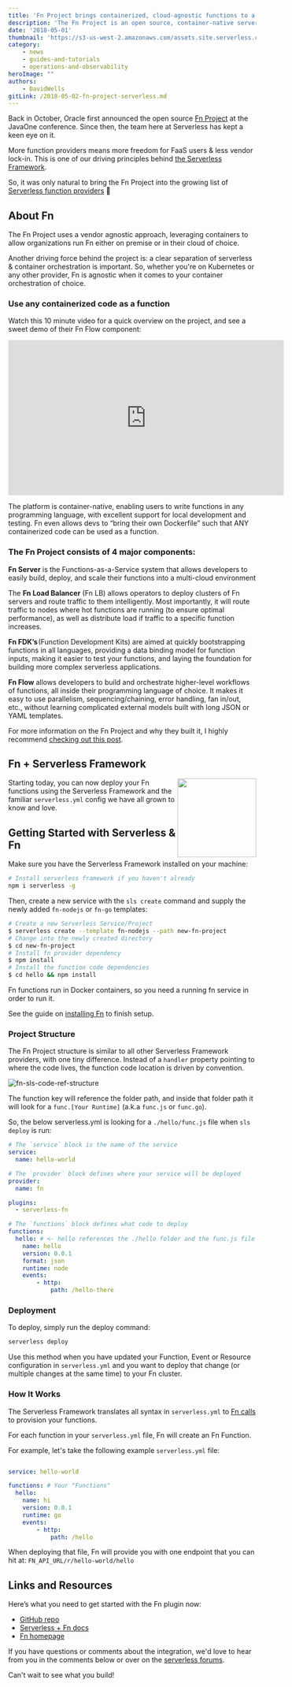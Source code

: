 ```yaml
---
title: 'Fn Project brings containerized, cloud-agnostic functions to a cloud near you'
description: 'The Fn Project is an open source, container-native serverless platform that you can run anywhere—on any cloud or on-premise.'
date: '2018-05-01'
thumbnail: 'https://s3-us-west-2.amazonaws.com/assets.site.serverless.com/blog/fn-thumb.jpg'
category:
    - news
    - guides-and-tutorials
    - operations-and-observability
heroImage: ""
authors:
    - DavidWells
gitLink: /2018-05-02-fn-project-serverless.md
---
```


Back in October, Oracle first announced the open source [Fn Project](http://fnproject.io/) at the JavaOne conference. Since then, the team here at Serverless has kept a keen eye on it.

More function providers means more freedom for FaaS users & less vendor lock-in. This is one of our driving principles behind [the Serverless Framework](https://serverless.com/framework/docs/).

So, it was only natural to bring the Fn Project into the growing list of [Serverless function providers](https://serverless.com/framework/docs/providers/) 🎉

## About Fn

The Fn Project uses a vendor agnostic approach, leveraging containers to allow organizations run Fn either on premise or in their cloud of choice.

Another driving force behind the project is: a clear separation of serverless & container orchestration is important. So, whether you're on Kubernetes or any other provider, Fn is agnostic when it comes to your container orchestration of choice.

### Use any containerized code as a function

Watch this 10 minute video for a quick overview on the project, and see a sweet demo of their Fn Flow component:

<iframe width="560" height="315" src="https://www.youtube.com/embed/7bUnlTK_WTo?start=125" frameborder="0" allow="autoplay; encrypted-media" allowfullscreen></iframe>

The platform is container-native, enabling users to write functions in any programming language, with excellent support for local development and testing. Fn even allows devs to “bring their own Dockerfile” such that ANY containerized code can be used as a function.

### The Fn Project consists of 4 major components:

**Fn Server** is the Functions-as-a-Service system that allows developers to easily build, deploy, and scale their functions into a multi-cloud environment

The **Fn Load Balancer** (Fn LB) allows operators to deploy clusters of Fn servers and route traffic to them intelligently. Most importantly, it will route traffic to nodes where hot functions are running (to ensure optimal performance), as well as distribute load if traffic to a specific function increases.

**Fn FDK’s** (Function Development Kits) are aimed at quickly bootstrapping functions in all languages, providing a data binding model for function inputs, making it easier to test your functions, and laying the foundation for building more complex serverless applications.

**Fn Flow** allows developers to build and orchestrate higher-level workflows of functions, all inside their programming language of choice. It makes it easy to use parallelism, sequencing/chaining, error handling, fan in/out, etc., without learning complicated external models built with long JSON or YAML templates.

For more information on the Fn Project and why they built it, I highly recommend [checking out this post](https://medium.com/fnproject/8-reasons-why-we-built-the-fn-project-bcfe45c5ae63).

## Fn + Serverless Framework

<img align="right" width="160" height="160" src="https://s3-us-west-2.amazonaws.com/assets.site.serverless.com/blog/fn-thumb.jpg">

Starting today, you can now deploy your Fn functions using the Serverless Framework and the familiar `serverless.yml` config we have all grown to know and love.

## Getting Started with Serverless & Fn

Make sure you have the Serverless Framework installed on your machine:

```bash
# Install serverless framework if you haven't already
npm i serverless -g
```

Then, create a new service with the `sls create` command and supply the newly added `fn-nodejs` or `fn-go` templates:

```bash
# Create a new Serverless Service/Project
$ serverless create --template fn-nodejs --path new-fn-project
# Change into the newly created directory
$ cd new-fn-project
# Install fn provider dependency
$ npm install
# Install the function code dependencies
$ cd hello && npm install
```

Fn functions run in Docker containers, so you need a running fn service in order to run it.

See the guide on [installing Fn](https://serverless.com/framework/docs/providers/fn/guide/installation/) to finish setup.

### Project Structure

The Fn Project structure is similar to all other Serverless Framework providers, with one tiny difference. Instead of a `handler` property pointing to where the code lives, the function code location is driven by convention.

![fn-sls-code-ref-structure](https://user-images.githubusercontent.com/532272/39499387-620821c6-4d62-11e8-9be3-e09a2e9a61e9.jpg)

The function key will reference the folder path, and inside that folder path it will look for a `func.[Your Runtime]` (a.k.a `func.js` or `func.go`).

So, the below serverless.yml is looking for a `./hello/func.js` file when `sls deploy` is run:

```yml
# The `service` block is the name of the service
service:
  name: hello-world

# The `provider` block defines where your service will be deployed
provider:
  name: fn

plugins:
  - serverless-fn

# The `functions` block defines what code to deploy
functions:
  hello: # <- hello references the ./hello folder and the func.js file inside
    name: hello
    version: 0.0.1
    format: json
    runtime: node
    events:
        - http:
            path: /hello-there
```

### Deployment

To deploy, simply run the deploy command:

```bash
serverless deploy
```

Use this method when you have updated your Function, Event or Resource configuration in `serverless.yml` and you want to deploy that change (or multiple changes at the same time) to your Fn cluster.

### How It Works

The Serverless Framework translates all syntax in `serverless.yml` to [Fn calls](https://github.com/fnproject/fn) to provision your functions.

For each function in your `serverless.yml` file, Fn will create an Fn Function.

For example, let's take the following example `serverless.yml` file:

```yaml

service: hello-world

functions: # Your "Functions"
  hello:
    name: hi
    version: 0.0.1
    runtime: go
    events:
        - http:
            path: /hello

```

When deploying that file, Fn will provide you with one endpoint that you can hit at: `FN_API_URL/r/hello-world/hello`

## Links and Resources

Here’s what you need to get started with the Fn plugin now:

- [GitHub repo](https://github.com/fnproject/serverless-integration/)
- [Serverless + Fn docs](https://serverless.com/framework/docs/providers/fn/)
- [Fn homepage](http://fnproject.io/)

If you have questions or comments about the integration, we'd love to hear from you in the comments below or over on the [serverless forums](https://forum.serverless.com/).

Can't wait to see what you build!

